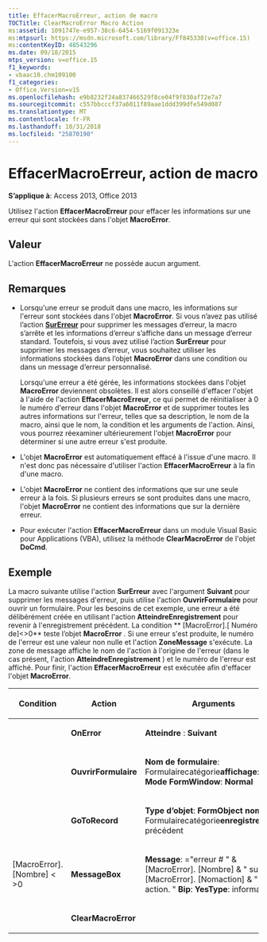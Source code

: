 ```yaml
---
title: EffacerMacroErreur, action de macro
TOCTitle: ClearMacroError Macro Action
ms:assetid: 1091747e-e957-38c6-6454-5169f091323e
ms:mtpsurl: https://msdn.microsoft.com/library/Ff845338(v=office.15)
ms:contentKeyID: 48543296
ms.date: 09/18/2015
mtps_version: v=office.15
f1_keywords:
- vbaac10.chm109100
f1_categories:
- Office.Version=v15
ms.openlocfilehash: e9b8232f24a837466529f8ce04f9f830af72e7a7
ms.sourcegitcommit: c557bbcccf37a6011f89aae1ddd399dfe549d087
ms.translationtype: MT
ms.contentlocale: fr-FR
ms.lasthandoff: 10/31/2018
ms.locfileid: "25870190"
---
```

# <a name="clearmacroerror-macro-action"></a>EffacerMacroErreur, action de macro


**S’applique à**: Access 2013, Office 2013


Utilisez l'action **EffacerMacroErreur** pour effacer les informations sur une erreur qui sont stockées dans l'objet **MacroError**.

## <a name="setting"></a>Valeur

L'action **EffacerMacroErreur** ne possède aucun argument.

## <a name="remarks"></a>Remarques

  - Lorsqu'une erreur se produit dans une macro, les informations sur l'erreur sont stockées dans l'objet **MacroError**. Si vous n’avez pas utilisé l’action **[SurErreur](onerror-macro-action.md)** pour supprimer les messages d’erreur, la macro s’arrête et les informations d’erreur s’affiche dans un message d’erreur standard. Toutefois, si vous avez utilisé l’action **SurErreur** pour supprimer les messages d’erreur, vous souhaitez utiliser les informations stockées dans l’objet **MacroError** dans une condition ou dans un message d’erreur personnalisé.
    
    Lorsqu'une erreur a été gérée, les informations stockées dans l'objet **MacroError** deviennent obsolètes. Il est alors conseillé d'effacer l'objet à l'aide de l'action **EffacerMacroErreur**, ce qui permet de réinitialiser à 0 le numéro d'erreur dans l'objet **MacroError** et de supprimer toutes les autres informations sur l'erreur, telles que sa description, le nom de la macro, ainsi que le nom, la condition et les arguments de l'action. Ainsi, vous pourrez réexaminer ultérieurement l'objet **MacroError** pour déterminer si une autre erreur s'est produite.

  - L'objet **MacroError** est automatiquement effacé à l'issue d'une macro. Il n'est donc pas nécessaire d'utiliser l'action **EffacerMacroErreur** à la fin d'une macro.

  - L'objet **MacroError** ne contient des informations que sur une seule erreur à la fois. Si plusieurs erreurs se sont produites dans une macro, l'objet **MacroError** ne contient des informations que sur la dernière erreur.

  - Pour exécuter l'action **EffacerMacroErreur** dans un module Visual Basic pour Applications (VBA), utilisez la méthode **ClearMacroError** de l'objet **DoCmd**.

## <a name="example"></a>Exemple

La macro suivante utilise l'action **SurErreur** avec l'argument **Suivant** pour supprimer les messages d'erreur, puis utilise l'action **OuvrirFormulaire** pour ouvrir un formulaire. Pour les besoins de cet exemple, une erreur a été délibérément créée en utilisant l'action **AtteindreEnregistrement** pour revenir à l'enregistrement précédent. La condition ** \[MacroError\].\[ Numéro de\]\<\>0** teste l’objet **MacroError** . Si une erreur s'est produite, le numéro de l'erreur est une valeur non nulle et l'action **ZoneMessage** s'exécute. La zone de message affiche le nom de l'action à l'origine de l'erreur (dans le cas présent, l'action **AtteindreEnregistrement** ) et le numéro de l'erreur est affiché. Pour finir, l'action **EffacerMacroErreur** est exécutée afin d'effacer l'objet **MacroError**.

<table>
<colgroup>
<col style="width: 33%" />
<col style="width: 33%" />
<col style="width: 33%" />
</colgroup>
<thead>
<tr class="header">
<th><p>Condition</p></th>
<th><p>Action</p></th>
<th><p>Arguments</p></th>
</tr>
</thead>
<tbody>
<tr class="odd">
<td><p></p></td>
<td><p><strong>OnError</strong></p></td>
<td><p><strong>Atteindre</strong> : <strong>Suivant</strong></p></td>
</tr>
<tr class="even">
<td><p></p></td>
<td><p><strong>OuvrirFormulaire</strong></p></td>
<td><p><strong>Nom de formulaire</strong>: Formulairecatégorie<strong>affichage</strong>: <strong>Mode FormWindow</strong>: <strong>Normal</strong></p></td>
</tr>
<tr class="odd">
<td><p></p></td>
<td><p><strong>GoToRecord</strong></p></td>
<td><p><strong>Type d’objet</strong>: <strong>FormObject nom</strong>: Formulairecatégorie<strong>enregistrement</strong>: précédent</p></td>
</tr>
<tr class="even">
<td><p>[MacroError]. [Nombre] &lt; &gt;0</p></td>
<td><p><strong>MessageBox</strong></p></td>
<td><p><strong>Message</strong>: =&quot;erreur # &quot; &amp; [MacroError]. [Nombre] &amp; &quot; sur &quot; &amp; [MacroError]. [Nomaction] &amp; &quot; action. &quot; <strong>Bip</strong>: <strong>YesType</strong>: informations</p></td>
</tr>
<tr class="odd">
<td><p></p></td>
<td><p><strong>ClearMacroError</strong></p></td>
<td><p></p></td>
</tr>
</tbody>
</table>


